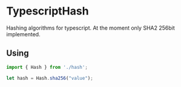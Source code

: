 TypescriptHash
==============

Hashing algorithms for typescript.
At the moment only SHA2 256bit implemented.

Using
-----

```ts
import { Hash } from './hash';

let hash = Hash.sha256("value");
```
